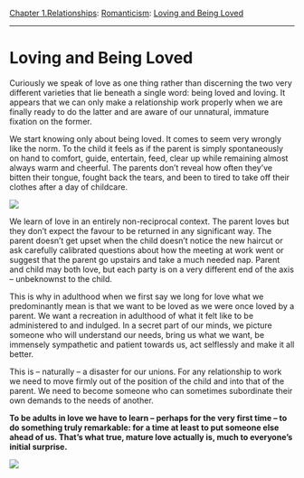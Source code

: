 [Chapter 1.Relationships](https://www.theschooloflife.com/thebookoflife/category/relationships/): [Romanticism](https://www.theschooloflife.com/thebookoflife/category/relationships/romanticism/): [Loving and Being Loved](https://www.theschooloflife.com/thebookoflife/on-loving-and-being-loved/)

* * *

# Loving and Being Loved

Curiously we speak of love as one thing rather than discerning the two very different varieties that lie beneath a single word: being loved and loving. It appears that we can only make a relationship work properly when we are finally ready to do the latter and are aware of our unnatural, immature fixation on the former.

We start knowing only about being loved. It comes to seem very wrongly like the norm. To the child it feels as if the parent is simply spontaneously on hand to comfort, guide, entertain, feed, clear up while remaining almost always warm and cheerful. The parents don’t reveal how often they’ve bitten their tongue, fought back the tears, and been to tired to take off their clothes after a day of childcare.

![](https://s-media-cache-ak0.pinimg.com/originals/1d/ea/91/1dea91cd535a8343edd22fbf0d26426d.jpg)

We learn of love in an entirely non-reciprocal context. The parent loves but they don’t expect the favour to be returned in any significant way. The parent doesn’t get upset when the child doesn’t notice the new haircut or ask carefully calibrated questions about how the meeting at work went or suggest that the parent go upstairs and take a much needed nap. Parent and child may both love, but each party is on a very different end of the axis – unbeknownst to the child.

This is why in adulthood when we first say we long for love what we predominantly mean is that we want to be loved as we were once loved by a parent. We want a recreation in adulthood of what it felt like to be administered to and indulged. In a secret part of our minds, we picture someone who will understand our needs, bring us what we want, be immensely sympathetic and patient towards us, act selflessly and make it all better.

This is – naturally – a disaster for our unions. For any relationship to work we need to move firmly out of the position of the child and into that of the parent. We need to become someone who can sometimes subordinate their own demands to the needs of another.

**To be adults in love we have to learn – perhaps for the very first time – to do something truly remarkable: for a time at least to put someone else ahead of us. That’s what true, mature love actually is, much to everyone’s initial surprise. &nbsp;**

[![](https://img.youtube.com/vi/NhyfBi-Ad4c/0.jpg)](https://www.youtube.com/embed/NhyfBi-Ad4c '')
